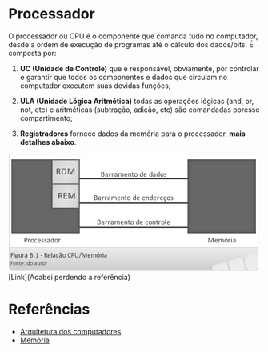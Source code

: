 # Processador

O processador ou CPU é o componente que comanda tudo no computador, desde a ordem de execução de programas até o cálculo dos dados/bits. É composta por:

1. **UC (Unidade de Controle)** que é responsável, obviamente,  por controlar e garantir que todos os componentes e dados que circulam no computador executem suas devidas funções;

2. **ULA (Unidade Lógica Aritmética)** todas as operações lógicas (and, or, not, etc) e aritméticas (subtração, adição, etc) são comandadas poresse compartimento;

3. **Registradores** fornece dados da memória para o processador, __mais detalhes abaixo__.

![Relação entre processador e memória](/Introdução-AssemblyQuickGuide/imagens/relaçãoProcessadoreMemória.jpg)
[Link](Acabei perdendo a referência)

# Referências 

- [Arquitetura dos computadores](http://professores.dcc.ufla.br/~monserrat/icc/Capitulo2.html)
- [Memória](http://www.inf.ufsc.br/~j.barreto/cca/perifer/memorias.html)
